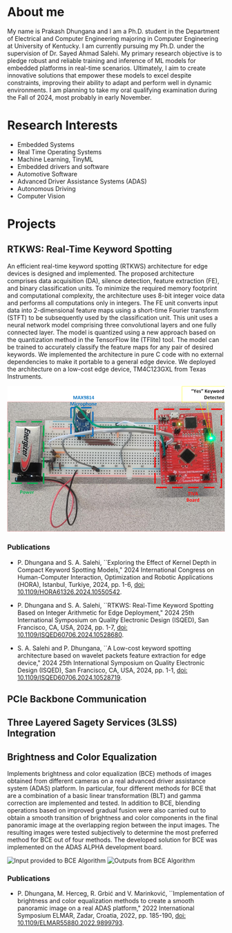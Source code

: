 # About me

My name is Prakash Dhungana and I am a Ph.D. student in the Department of Electrical and Computer Engineering majoring in Computer Engineering at University of Kentucky. I am currently pursuing my Ph.D. under the supervision of Dr. Sayed Ahmad Salehi. My primary research objective is to pledge robust and reliable training and inference of ML models for embedded platforms in real-time scenarios. Ultimately, I aim to create innovative solutions that empower these models to excel despite constraints, improving their ability to adapt and perform well in dynamic environments. I am planning to take my oral qualifying examination during the Fall of 2024, most probably in early November.


# Research Interests

* Embedded Systems
* Real Time Operating Systems
* Machine Learning, TinyML
* Embedded drivers and software
* Automotive Software
* Advanced Driver Assistance Systems (ADAS)
* Autonomous Driving
* Computer Vision

# Projects

## RTKWS: Real-Time Keyword Spotting

An efficient real-time keyword spotting (RTKWS) architecture for edge devices is designed and implemented. The proposed architecture comprises data acquisition (DA), silence detection, feature extraction (FE), and binary classification units. To minimize the required memory footprint and computational complexity, the architecture uses 8-bit integer voice data and performs all computations only in integers. The FE unit converts input data into 2-dimensional feature maps using a short-time Fourier transform (STFT) to be subsequently used by the classification unit. This unit uses a neural network model comprising three convolutional layers and one fully connected layer. The model is quantized using a new approach based on the quantization method in the TensorFlow lite (TFlite) tool. The model can be trained to accurately classify the feature maps for any pair of desired keywords. We implemented the architecture in pure C code with no external dependencies to make it portable to a general edge device. We deployed the architecture on a low-cost edge device, TM4C123GXL from Texas Instruments.

![RTKWS Deployment Setup](/assets/publications/rtkws_deployment.bmp)

### Publications

* P. Dhungana and S. A. Salehi, ``Exploring the Effect of Kernel Depth in Compact Keyword Spotting Models," 2024 International Congress on Human-Computer Interaction, Optimization and Robotic Applications (HORA), Istanbul, Turkiye, 2024, pp. 1-6, [doi: 10.1109/HORA61326.2024.10550542](https://ieeexplore.ieee.org/document/10550542).

* P. Dhungana and S. A. Salehi, ``RTKWS: Real-Time Keyword Spotting Based on Integer Arithmetic for Edge Deployment," 2024 25th International Symposium on Quality Electronic Design (ISQED), San Francisco, CA, USA, 2024, pp. 1-7, [doi: 10.1109/ISQED60706.2024.10528680](https://ieeexplore.ieee.org/document/10528680).

* S. A. Salehi and P. Dhungana, ``A Low-cost keyword spotting architecture based on wavelet packets feature extraction for edge device," 2024 25th International Symposium on Quality Electronic Design (ISQED), San Francisco, CA, USA, 2024, pp. 1-1, [doi: 10.1109/ISQED60706.2024.10528719](https://ieeexplore.ieee.org/document/10528719).

## PCIe Backbone Communication


## Three Layered Sagety Services (3LSS) Integration


## Brightness and Color Equalization

Implements brightness and color equalization (BCE) methods of images obtained from different cameras on a real advanced driver assistance system (ADAS) platform. In particular, four different methods for BCE that are a combination of a basic linear transformation (BLT) and gamma correction are implemented and tested. In addition to BCE, blending operations based on improved gradual fusion were also carried out to obtain a smooth transition of brightness and color components in the final panoramic image at the overlapping region between the input images. The resulting images were tested subjectively to determine the most preferred method for BCE out of four methods. The developed solution for BCE was implemented on the ADAS ALPHA development board.

![Input provided to BCE Algorithm](/assets/publications/bce_output.jpg)
![Outputs from BCE Algorithm](/assets/publications/bce_output.jpg)

### Publications

* P. Dhungana, M. Herceg, R. Grbić and V. Marinković, ``Implementation of brightness and color equalization methods to create a smooth panoramic image on a real ADAS platform," 2022 International Symposium ELMAR, Zadar, Croatia, 2022, pp. 185-190, [doi: 10.1109/ELMAR55880.2022.9899793](https://ieeexplore.ieee.org/document/9899793).




